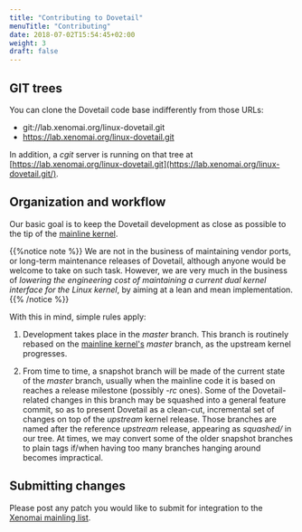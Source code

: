 ```yaml
---
title: "Contributing to Dovetail"
menuTitle: "Contributing"
date: 2018-07-02T15:54:45+02:00
weight: 3
draft: false
---
```


## GIT trees

You can clone the Dovetail code base indifferently from those URLs:

- git://lab.xenomai.org/linux-dovetail.git
- https://lab.xenomai.org/linux-dovetail.git

In addition, a _cgit_ server is running on that tree at
[https://lab.xenomai.org/linux-dovetail.git](https://lab.xenomai.org/linux-dovetail.git/).

## Organization and workflow

Our basic goal is to keep the Dovetail development as close as
possible to the tip of the [mainline
kernel](git://git.kernel.org/pub/scm/linux/kernel/git/torvalds/linux-2.6.git).

{{%notice note %}}
We are not in the business of maintaining vendor ports, or long-term
maintenance releases of Dovetail, although anyone would be welcome to
take on such task. However, we are very much in the business of
_lowering the engineering cost of maintaining a current dual kernel
interface for the Linux kernel_, by aiming at a lean and mean
implementation.
{{% /notice %}}

With this in mind, simple rules apply:

1. Development takes place in the _master_ branch. This branch is
routinely rebased on the [mainline
kernel's](git://git.kernel.org/pub/scm/linux/kernel/git/torvalds/linux-2.6.git)
_master_ branch, as the upstream kernel progresses.

2. From time to time, a snapshot branch will be made of the current
state of the _master_ branch, usually when the mainline code it is
based on reaches a release milestone (possibly _-rc_ ones). Some of
the Dovetail-related changes in this branch may be squashed into a
general feature commit, so as to present Dovetail as a clean-cut,
incremental set of changes on top of the _upstream_ kernel
release. Those branches are named after the reference _upstream_
release, appearing as _squashed/<release>_ in our tree. At times, we
may convert some of the older snapshot branches to plain tags if/when
having too many branches hanging around becomes impractical.

## Submitting changes

Please post any patch you would like to submit for integration to
the [Xenomai mainling list](mailto:xenomai@xenomai.org).
